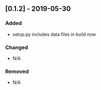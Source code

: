 ## [0.1.2] - 2019-05-30
### Added
- setup.py includes data files in build now

### Changed
- N/A

### Removed
- N/A

